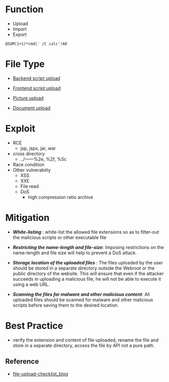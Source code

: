 # Function
- Upload
- Import
- Export
```
@SUM(1+1)*cmd|' /C calc'!A0
```

# File Type
- [Backend script upload](https://github.com/Jayway007/Offense-and-Deffense/tree/main/Offense/Pentest/Common-vul/File%20Upload/Backend)

- [Frontend script upload](https://github.com/Jayway007/Offense-and-Deffense/tree/main/Offense/Pentest/Common-vul/File%20Upload/Frontend)


- [Picture  upload](https://github.com/Jayway007/Offense-and-Deffense/tree/main/Offense/Pentest/Common-vul/File%20Upload/Picture)


- [Document upload](https://github.com/Jayway007/Offense-and-Deffense/tree/main/Offense/Pentest/Common-vul/File%20Upload/Document)


# Exploit
- RCE 
  - jsp, jspx, jar, war
- cross directory
  - ../——%2e, %2f, %5c
- Race condition
- Other vulnerabiity
  - XSS
  - XXE
  - File read
  - DoS
    - high compression ratio archive

# Mitigation

- ***White-listing*** :  white-list the allowed file extensions so as to filter-out the malicious scripts or other executable file

- ***Restricting the name-length and file-size***: Imposing restrictions on the name-length and file size will help to prevent a DoS attack.

- ***Storage location of the uploaded files*** : The files uploaded by the user should be stored in a separate directory outside the Webroot or the public directory of the website. This will ensure that even if the attacker succeeds in uploading a malicious file, he will not be able to execute it using a web URL.

- ***Scanning the files for malware and other malicious content***: All uploaded files should be scanned for malware and other malicious scripts before saving them to the desired location.


# Best Practice
- verify the extension and content of file uploaded, rename the file and store in a separate directory, access the file by API not a pure path.

## Reference
- [file-upload-checklist_blog](https://www.onsecurity.io/blog/file-upload-checklist/)
